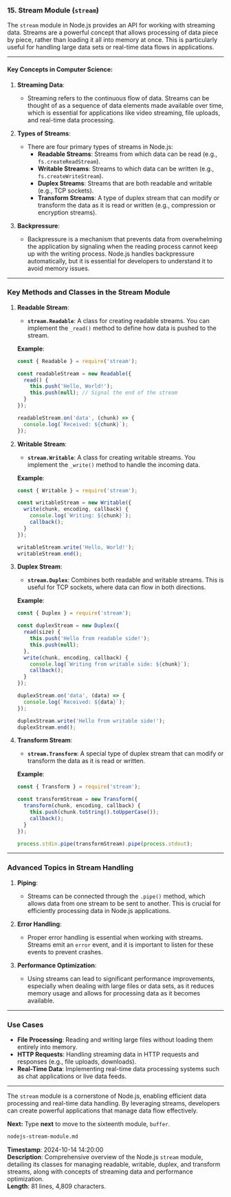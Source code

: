 ### 15. **Stream Module** (`stream`)

The `stream` module in Node.js provides an API for working with streaming data. Streams are a powerful concept that allows processing of data piece by piece, rather than loading it all into memory at once. This is particularly useful for handling large data sets or real-time data flows in applications.

---

#### Key Concepts in Computer Science:

1. **Streaming Data**:
   - Streaming refers to the continuous flow of data. Streams can be thought of as a sequence of data elements made available over time, which is essential for applications like video streaming, file uploads, and real-time data processing.

2. **Types of Streams**:
   - There are four primary types of streams in Node.js:
     - **Readable Streams**: Streams from which data can be read (e.g., `fs.createReadStream`).
     - **Writable Streams**: Streams to which data can be written (e.g., `fs.createWriteStream`).
     - **Duplex Streams**: Streams that are both readable and writable (e.g., TCP sockets).
     - **Transform Streams**: A type of duplex stream that can modify or transform the data as it is read or written (e.g., compression or encryption streams).

3. **Backpressure**:
   - Backpressure is a mechanism that prevents data from overwhelming the application by signaling when the reading process cannot keep up with the writing process. Node.js handles backpressure automatically, but it is essential for developers to understand it to avoid memory issues.

---

### **Key Methods and Classes in the Stream Module**

1. **Readable Stream**:
   - **`stream.Readable`**: A class for creating readable streams. You can implement the `_read()` method to define how data is pushed to the stream.

   **Example**:
   ```javascript
   const { Readable } = require('stream');

   const readableStream = new Readable({
     read() {
       this.push('Hello, World!');
       this.push(null); // Signal the end of the stream
     }
   });

   readableStream.on('data', (chunk) => {
     console.log(`Received: ${chunk}`);
   });
   ```

2. **Writable Stream**:
   - **`stream.Writable`**: A class for creating writable streams. You implement the `_write()` method to handle the incoming data.

   **Example**:
   ```javascript
   const { Writable } = require('stream');

   const writableStream = new Writable({
     write(chunk, encoding, callback) {
       console.log(`Writing: ${chunk}`);
       callback();
     }
   });

   writableStream.write('Hello, World!');
   writableStream.end();
   ```

3. **Duplex Stream**:
   - **`stream.Duplex`**: Combines both readable and writable streams. This is useful for TCP sockets, where data can flow in both directions.

   **Example**:
   ```javascript
   const { Duplex } = require('stream');

   const duplexStream = new Duplex({
     read(size) {
       this.push('Hello from readable side!');
       this.push(null);
     },
     write(chunk, encoding, callback) {
       console.log(`Writing from writable side: ${chunk}`);
       callback();
     }
   });

   duplexStream.on('data', (data) => {
     console.log(`Received: ${data}`);
   });

   duplexStream.write('Hello from writable side!');
   duplexStream.end();
   ```

4. **Transform Stream**:
   - **`stream.Transform`**: A special type of duplex stream that can modify or transform the data as it is read or written.

   **Example**:
   ```javascript
   const { Transform } = require('stream');

   const transformStream = new Transform({
     transform(chunk, encoding, callback) {
       this.push(chunk.toString().toUpperCase());
       callback();
     }
   });

   process.stdin.pipe(transformStream).pipe(process.stdout);
   ```

---

### **Advanced Topics in Stream Handling**

1. **Piping**:
   - Streams can be connected through the `.pipe()` method, which allows data from one stream to be sent to another. This is crucial for efficiently processing data in Node.js applications.

2. **Error Handling**:
   - Proper error handling is essential when working with streams. Streams emit an `error` event, and it is important to listen for these events to prevent crashes.

3. **Performance Optimization**:
   - Using streams can lead to significant performance improvements, especially when dealing with large files or data sets, as it reduces memory usage and allows for processing data as it becomes available.

---

### **Use Cases**
- **File Processing**: Reading and writing large files without loading them entirely into memory.
- **HTTP Requests**: Handling streaming data in HTTP requests and responses (e.g., file uploads, downloads).
- **Real-Time Data**: Implementing real-time data processing systems such as chat applications or live data feeds.

---

The `stream` module is a cornerstone of Node.js, enabling efficient data processing and real-time data handling. By leveraging streams, developers can create powerful applications that manage data flow effectively.

**Next:** Type **next** to move to the sixteenth module, `buffer`.

```md
nodejs-stream-module.md
```

**Timestamp**: 2024-10-14 14:20:00  
**Description**: Comprehensive overview of the Node.js `stream` module, detailing its classes for managing readable, writable, duplex, and transform streams, along with concepts of streaming data and performance optimization.  
**Length**: 81 lines, 4,809 characters.
